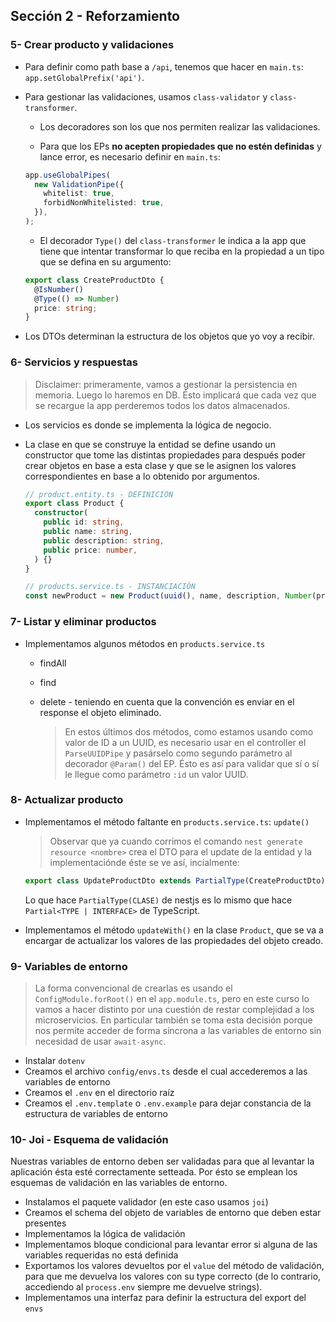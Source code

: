 ## Sección 2 - Reforzamiento

### 5- Crear producto y validaciones

- Para definir como path base a `/api`, tenemos que hacer en `main.ts`: `app.setGlobalPrefix('api')`.
- Para gestionar las validaciones, usamos `class-validator` y `class-transformer`.

  - Los decoradores son los que nos permiten realizar las validaciones.

  - Para que los EPs **no acepten propiedades que no estén definidas** y lance error, es necesario definir en `main.ts`:

  ```typescript
  app.useGlobalPipes(
    new ValidationPipe({
      whitelist: true,
      forbidNonWhitelisted: true,
    }),
  );
  ```

  - El decorador `Type()` del `class-transformer` le indica a la app que tiene que intentar transformar lo que reciba en la propiedad a un tipo que se defina en su argumento:

  ```typescript
  export class CreateProductDto {
    @IsNumber()
    @Type(() => Number)
    price: string;
  }
  ```

- Los DTOs determinan la estructura de los objetos que yo voy a recibir.

### 6- Servicios y respuestas

> Disclaimer: primeramente, vamos a gestionar la persistencia en memoria. Luego lo haremos en DB. Ésto implicará que cada vez que se recargue la app perderemos todos los datos almacenados.

- Los servicios es donde se implementa la lógica de negocio.
- La clase en que se construye la entidad se define usando un constructor que tome las distintas propiedades para después poder crear objetos en base a esta clase y que se le asignen los valores correspondientes en base a lo obtenido por argumentos.

  ```typescript
  // product.entity.ts - DEFINICIÓN
  export class Product {
    constructor(
      public id: string,
      public name: string,
      public description: string,
      public price: number,
    ) {}
  }

  // products.service.ts - INSTANCIACIÓN
  const newProduct = new Product(uuid(), name, description, Number(price));
  ```

### 7- Listar y eliminar productos

- Implementamos algunos métodos en `products.service.ts`
  
  - findAll
  - find
  - delete - teniendo en cuenta que la convención es enviar en el response el objeto eliminado.

    > En estos últimos dos métodos, como estamos usando como valor de ID a un UUID, es necesario usar en el controller el `ParseUUIDPipe` y pasárselo como segundo parámetro al decorador `@Param()` del EP. Ésto es así para validar que sí o sí le llegue como parámetro `:id` un valor UUID.

### 8- Actualizar producto

- Implementamos el método faltante en `products.service.ts`: `update()`

  > Observar que ya cuando corrimos el comando `nest generate resource <nombre>` crea el DTO para el update de la entidad y la implementaciónde éste se ve así, incialmente:
    ```typescript
    export class UpdateProductDto extends PartialType(CreateProductDto) {}
    ```

  Lo que hace `PartialType(CLASE)` de nestjs es lo mismo que hace `Partial<TYPE | INTERFACE>` de TypeScript.

- Implementamos el método `updateWith()` en la clase `Product`, que se va a encargar de actualizar los valores de las propiedades del objeto creado.

### 9- Variables de entorno
> La forma convencional de crearlas es usando el `ConfigModule.forRoot()` en el `app.module.ts`, pero en este curso lo vamos a hacer distinto por una cuestión de restar complejidad a los microservicios. En particular también se toma esta decisión porque nos permite acceder de forma síncrona a las variables de entorno sin necesidad de usar `await-async`.

- Instalar `dotenv`
- Creamos el archivo `config/envs.ts` desde el cual accederemos a las variables de entorno
- Creamos el `.env` en el directorio raíz
- Creamos el `.env.template` o `.env.example` para dejar constancia de la estructura de variables de entorno

### 10- Joi - Esquema de validación

Nuestras variables de entorno deben ser validadas para que al levantar la aplicación ésta esté correctamente setteada. Por ésto se emplean los esquemas de validación en las variables de entorno.

- Instalamos el paquete validador (en este caso usamos `joi`)
- Creamos el schema del objeto de variables de entorno que deben estar presentes
- Implementamos la lógica de validación
- Implementamos bloque condicional para levantar error si alguna de las variables requeridas no está definida
- Exportamos los valores devueltos por el `value` del método de validación, para que me devuelva los valores con su type correcto (de lo contrario, accediendo al `process.env` siempre me devuelve strings).
- Implementamos una interfaz para definir la estructura del export del `envs`